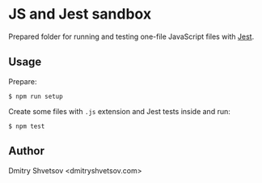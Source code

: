 # JS and Jest sandbox

Prepared folder for running and testing one-file JavaScript files with [Jest](https://jestjs.io/).

## Usage

Prepare:

    $ npm run setup

Create some files with `.js` extension and Jest tests inside and run:

    $ npm test

## Author

Dmitry Shvetsov <dmitryshvetsov.com>
